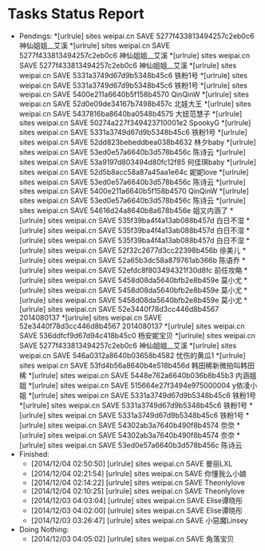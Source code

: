 Tasks Status Report
============

* Pendings:
    *[urlrule] sites weipai.cn SAVE 5277f433813494257c2eb0c6 神仙姐姐__艾溪
    *[urlrule] sites weipai.cn SAVE 5277f433813494257c2eb0c6 神仙姐姐__艾溪
    *[urlrule] sites weipai.cn SAVE 5277f433813494257c2eb0c6 神仙姐姐__艾溪
    *[urlrule] sites weipai.cn SAVE 5331a3749d67d9b5348b45c6 铁粉1号
    *[urlrule] sites weipai.cn SAVE 5331a3749d67d9b5348b45c6 铁粉1号
    *[urlrule] sites weipai.cn SAVE 5400e211a6640b5f158b4570 QinQinW
    *[urlrule] sites weipai.cn SAVE 52d0e09de34167b7498b457c 北娃大王
    *[urlrule] sites weipai.cn SAVE 5437816ba8640ba0548b4575 大妞范慧子
    *[urlrule] sites weipai.cn SAVE 50274a227f349423710001e2 SpookyG
    *[urlrule] sites weipai.cn SAVE 5331a3749d67d9b5348b45c6 铁粉1号
    *[urlrule] sites weipai.cn SAVE 52dd823bebeddbea038b4632 林夕baby
    *[urlrule] sites weipai.cn SAVE 53ed0e57a6640b3d578b456c 陈诗云
    *[urlrule] sites weipai.cn SAVE 53a9197d803494d80fc12f85 何佳琪baby
    *[urlrule] sites weipai.cn SAVE 52d5b8acc58a87a45aa1e64c 妮妮love
    *[urlrule] sites weipai.cn SAVE 53ed0e57a6640b3d578b456c 陈诗云
    *[urlrule] sites weipai.cn SAVE 5400e211a6640b5f158b4570 QinQinW
    *[urlrule] sites weipai.cn SAVE 53ed0e57a6640b3d578b456c 陈诗云
    *[urlrule] sites weipai.cn SAVE 54616d24a8640b8a678b456e 姐又内涵了
    *[urlrule] sites weipai.cn SAVE 535f39ba4f4a13ab088b457d 白日不湿
    *[urlrule] sites weipai.cn SAVE 535f39ba4f4a13ab088b457d 白日不湿
    *[urlrule] sites weipai.cn SAVE 535f39ba4f4a13ab088b457d 白日不湿
    *[urlrule] sites weipai.cn SAVE 52f32c2677d3cc22398b456b 徐美儿
    *[urlrule] sites weipai.cn SAVE 52a65b3dc58a879761ab366b 陈语乔
    *[urlrule] sites weipai.cn SAVE 52efdc8f803494321f30d8fc 前任攻略
    *[urlrule] sites weipai.cn SAVE 5458d08da5640bfb2e8b459e 莫小尤
    *[urlrule] sites weipai.cn SAVE 5458d08da5640bfb2e8b459e 莫小尤
    *[urlrule] sites weipai.cn SAVE 5458d08da5640bfb2e8b459e 莫小尤
    *[urlrule] sites weipai.cn SAVE 52e3440f78d3cc446d8b4567 2014080137
    *[urlrule] sites weipai.cn SAVE 52e3440f78d3cc446d8b4567 2014080137
    *[urlrule] sites weipai.cn SAVE 536ddfcf9d67d94c418b45c0 杨安妮宝贝
    *[urlrule] sites weipai.cn SAVE 5277f433813494257c2eb0c6 神仙姐姐__艾溪
    *[urlrule] sites weipai.cn SAVE 546a0312a8640b03658b4582 忧伤的黄瓜1
    *[urlrule] sites weipai.cn SAVE 53fd4b56a8640b4e518b456d 韩田稀新微拍叫韩田稀
    *[urlrule] sites weipai.cn SAVE 5448e762a6640b036b8b45b3 内涵姐姐
    *[urlrule] sites weipai.cn SAVE 515664e27f3494e975000004 y依凌小姐
    *[urlrule] sites weipai.cn SAVE 5331a3749d67d9b5348b45c6 铁粉1号
    *[urlrule] sites weipai.cn SAVE 5331a3749d67d9b5348b45c6 铁粉1号
    *[urlrule] sites weipai.cn SAVE 5331a3749d67d9b5348b45c6 铁粉1号
    *[urlrule] sites weipai.cn SAVE 54302ab3a7640b490f8b4574 奈奈
    *[urlrule] sites weipai.cn SAVE 54302ab3a7640b490f8b4574 奈奈
    *[urlrule] sites weipai.cn SAVE 53ed0e57a6640b3d578b456c 陈诗云
* Finished:
    * [2014/12/04 02:50:50] [urlrule] sites weipai.cn SAVE 曼丽LXL
    * [2014/12/04 02:21:54] [urlrule] sites weipai.cn SAVE 你懂我么小娘
    * [2014/12/04 02:14:22] [urlrule] sites weipai.cn SAVE Theonlylove
    * [2014/12/04 02:10:25] [urlrule] sites weipai.cn SAVE Theonlylove
    * [2014/12/03 04:03:04] [urlrule] sites weipai.cn SAVE Elise谭晓彤
    * [2014/12/03 04:02:00] [urlrule] sites weipai.cn SAVE Elise谭晓彤
    * [2014/12/03 03:26:47] [urlrule] sites weipai.cn SAVE 小惡魔Linsey
* Doing Nothing:
    * [2014/12/03 04:05:02] [urlrule] sites weipai.cn SAVE 角落宝贝
